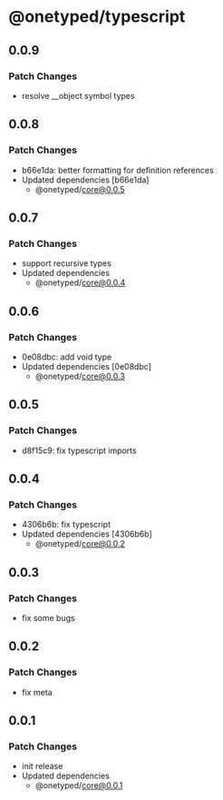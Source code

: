 # @onetyped/typescript

## 0.0.9

### Patch Changes

- resolve \_\_object symbol types

## 0.0.8

### Patch Changes

- b66e1da: better formatting for definition references
- Updated dependencies [b66e1da]
  - @onetyped/core@0.0.5

## 0.0.7

### Patch Changes

- support recursive types
- Updated dependencies
  - @onetyped/core@0.0.4

## 0.0.6

### Patch Changes

- 0e08dbc: add void type
- Updated dependencies [0e08dbc]
  - @onetyped/core@0.0.3

## 0.0.5

### Patch Changes

- d8f15c9: fix typescript imports

## 0.0.4

### Patch Changes

- 4306b6b: fix typescript
- Updated dependencies [4306b6b]
  - @onetyped/core@0.0.2

## 0.0.3

### Patch Changes

- fix some bugs

## 0.0.2

### Patch Changes

- fix meta

## 0.0.1

### Patch Changes

- init release
- Updated dependencies
  - @onetyped/core@0.0.1
